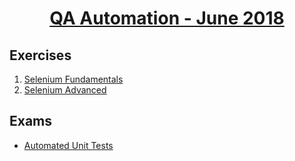 
# <a href="https://softuni.bg/trainings/1859/qa-automation-june-2018#lesson-7365"><p align="center"> QA Automation - June 2018<p>
</a>



## Exercises
1. <a href="https://github.com/PhilShishov/Automated-UI-Tests/tree/master/Homeworks/Selenium%20Fundamentals" >Selenium Fundamentals</a> 
2. <a href="https://github.com/PhilShishov/Automated-UI-Tests/tree/master/Homeworks/Selenium%20Advanced" > Selenium Advanced</a> 

## Exams
- <a href="https://github.com/PhilShishov/Automated-UI-Tests/tree/master/Automated%20Unit%20Tests" >Automated Unit Tests</a> 

